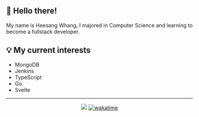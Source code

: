 ## 👋 Hello there!
 My name is Heesang Whang, I majored in Computer Science and learning to become a fullstack developer.
 
## 💡 My current interests

- MongoDB
- Jenkins
- TypeScript
- Go
- Svelte

___
  <div align=center>
 
  [![](https://hits.seeyoufarm.com/api/count/incr/badge.svg?url=https%3A%2F%2Fgithub.com%2Fhwhang0917)](https://hits.seeyoufarm.com)
  [![wakatime](https://wakatime.com/badge/user/fa40e415-9fa3-4a66-88b8-f50819bf5511.svg)](https://wakatime.com/@fa40e415-9fa3-4a66-88b8-f50819bf5511)
	
  </div>
